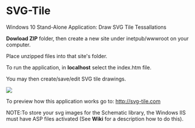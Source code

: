 # SVG-Tile
Windows 10 Stand-Alone Application: Draw SVG Tile Tessallations

**Dowload ZIP** folder, then create a new site under inetpub/wwwroot on your computer.

Place unzipped files into that site's folder.

To run the application, in **localhost** select the index.htm file. 

You may then create/save/edit SVG tile drawings.

![](http://svg-tile.com/Images/circleTess.png)

To preview how this application works go to: http://svg-tile.com

NOTE:To store your svg images for the  Schematic library, the Windows IIS must have 
ASP files activated (See **Wiki** for a description how to do this).
